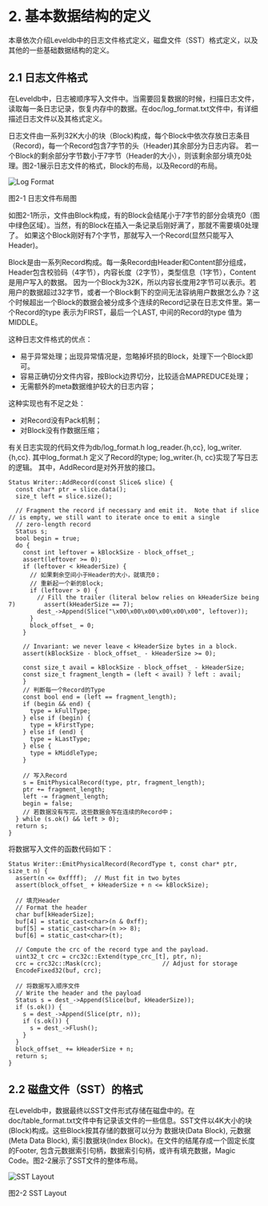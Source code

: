 # 2. 基本数据结构的定义

本章依次介绍Leveldb中的日志文件格式定义，磁盘文件（SST）格式定义，以及其他的一些基础数据结构的定义。

## 2.1 日志文件格式

在Leveldb中，日志被顺序写入文件中。当需要回复数据的时候，扫描日志文件，读取每一条日志记录，恢复内存中的数据。在doc/log_format.txt文件中，有详细描述日志文件以及其格式定义。

日志文件由一系列32K大小的块（Block)构成，每个Block中依次存放日志条目（Record)，每一个Record包含7字节的头（Header)其余部分为日志内容。 若一个Block的剩余部分字节数小于7字节（Header的大小），则该剩余部分填充0处理。图2-1展示日志文件的格式，Block的布局，以及Record的布局。

![Log Format](http://i.imgur.com/xYio5k9.png)

图2-1 日志文件布局图

如图2-1所示，文件由Block构成，有的Block会结尾小于7字节的部分会填充0（图中绿色区域）。当然，有的Block在插入一条记录后刚好满了，那就不需要填0处理了。 如果这个Block刚好有7个字节，那就写入一个Record(显然只能写入Header)。

Block是由一系列Record构成。每一条Record由Header和Content部分组成，Header包含校验码（4字节），内容长度（2字节），类型信息（1字节），Content是用户写入的数据。 因为一个Block为32K，所以内容长度用2字节可以表示。若用户的数据超过32字节，或者一个Block剩下的空间无法容纳用户数据怎么办？这个时候超出一个Block的数据会被分成多个连续的Record记录在日志文件里。第一个Record的type 表示为FIRST，最后一个LAST, 中间的Record的type 值为MIDDLE。

这种日志文件格式的优点：
* 易于异常处理；出现异常情况是，忽略掉坏损的Block，处理下一个Block即可。
* 容易正确切分文件内容，按Block边界切分，比较适合MAPREDUCE处理；
* 无需额外的meta数据维护较大的日志内容；

这种实现也有不足之处：
* 对Record没有Pack机制；
* 对Block没有作数据压缩；

有关日志实现的代码文件为db/log_format.h log_reader.{h,cc}, log_writer.{h,cc}.
其中log_format.h 定义了Record的type;
log_writer.{h, cc}实现了写日志的逻辑。 其中，AddRecord是对外开放的接口。
```
Status Writer::AddRecord(const Slice& slice) {
  const char* ptr = slice.data();
  size_t left = slice.size();

  // Fragment the record if necessary and emit it.  Note that if slice  // is empty, we still want to iterate once to emit a single
  // zero-length record
  Status s;
  bool begin = true;
  do {
    const int leftover = kBlockSize - block_offset_;
    assert(leftover >= 0); 
    if (leftover < kHeaderSize) {
      // 如果剩余空间小于Header的大小，就填充0；
      // 重新起一个新的Block;
      if (leftover > 0) {
        // Fill the trailer (literal below relies on kHeaderSize being 7)        assert(kHeaderSize == 7);
        dest_->Append(Slice("\x00\x00\x00\x00\x00\x00", leftover));
      }
      block_offset_ = 0;
    }

    // Invariant: we never leave < kHeaderSize bytes in a block.
    assert(kBlockSize - block_offset_ - kHeaderSize >= 0);

    const size_t avail = kBlockSize - block_offset_ - kHeaderSize;
    const size_t fragment_length = (left < avail) ? left : avail;
    }
    // 判断每一个Record的Type
    const bool end = (left == fragment_length);
    if (begin && end) {
      type = kFullType;
    } else if (begin) {
      type = kFirstType;
    } else if (end) {
      type = kLastType;
    } else {
      type = kMiddleType;
    }

    // 写入Record
    s = EmitPhysicalRecord(type, ptr, fragment_length);
    ptr += fragment_length;
    left -= fragment_length;
    begin = false;
    // 若数据没有写完，这些数据会写在连续的Record中；
  } while (s.ok() && left > 0);
  return s;
}
```

将数据写入文件的函数代码如下：
```
Status Writer::EmitPhysicalRecord(RecordType t, const char* ptr, size_t n) {
  assert(n <= 0xffff);  // Must fit in two bytes
  assert(block_offset_ + kHeaderSize + n <= kBlockSize);

  // 填充Header
  // Format the header
  char buf[kHeaderSize];
  buf[4] = static_cast<char>(n & 0xff);
  buf[5] = static_cast<char>(n >> 8);
  buf[6] = static_cast<char>(t);

  // Compute the crc of the record type and the payload.
  uint32_t crc = crc32c::Extend(type_crc_[t], ptr, n);
  crc = crc32c::Mask(crc);                 // Adjust for storage
  EncodeFixed32(buf, crc);

  // 将数据写入顺序文件
  // Write the header and the payload
  Status s = dest_->Append(Slice(buf, kHeaderSize));
  if (s.ok()) {
    s = dest_->Append(Slice(ptr, n));
    if (s.ok()) {
      s = dest_->Flush();
    }
  }
  block_offset_ += kHeaderSize + n;
  return s;
}
```

## 2.2 磁盘文件（SST）的格式

在Leveldb中，数据最终以SST文件形式存储在磁盘中的。在doc/table_format.txt文件中有记录该文件的一些信息。SST文件以4K大小的块(Block)构成。这些Block按其存储的数据可以分为 数据块(Data Block), 元数据(Meta Data Block), 索引数据块(Index Block)。在文件的结尾存成一个固定长度的Footer, 包含元数据索引句柄，数据索引句柄，或许有填充数据，Magic Code。图2-2展示了SST文件的整体布局。

![SST Layout](http://i.imgur.com/IaiWr7Z.png)

图2-2 SST Layout


